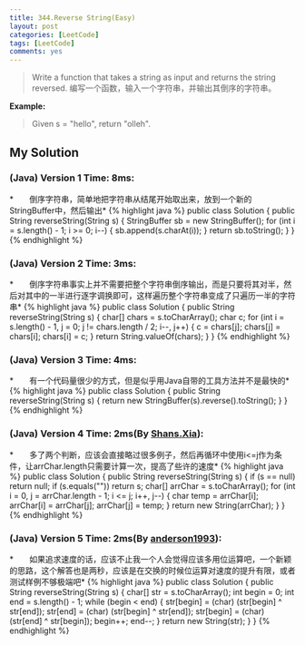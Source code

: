 ```yaml
---
title: 344.Reverse String(Easy)
layout: post
categories: [LeetCode]
tags: [LeetCode]
comments: yes
---
```


>Write a function that takes a string as input and returns the string reversed.
编写一个函数，输入一个字符串，并输出其倒序的字符串。

**Example:**

>Given s = "hello", 
return "olleh".

## My Solution
### (Java) Version 1  Time: 8ms:
*　　倒序字符串，简单地把字符串从结尾开始取出来，放到一个新的StringBuffer中，然后输出*
{% highlight java %}
public class Solution {
    public String reverseString(String s) {
        StringBuffer sb = new StringBuffer();
        for (int i = s.length() - 1; i >= 0; i--) {
            sb.append(s.charAt(i));
        }
        return sb.toString();
    }
}
{% endhighlight %}

### (Java) Version 2  Time: 3ms:
*　　倒序字符串事实上并不需要把整个字符串倒序输出，而是只要将其对半，然后对其中的一半进行逐字调换即可，这样遍历整个字符串变成了只遍历一半的字符串*
{% highlight java %}
public class Solution {
    public String reverseString(String s) {
        char[] chars = s.toCharArray();
        char c;
        for (int i = s.length() - 1, j = 0; j != chars.length / 2; i--, j++) {
            c = chars[j];
            chars[j] = chars[i];
            chars[i] = c;
        }
        return String.valueOf(chars);
    }
}
{% endhighlight %}

### (Java) Version 3  Time: 4ms:
*　　有一个代码量很少的方式，但是似乎用Java自带的工具方法并不是最快的*
{% highlight java %}
public class Solution {
    public String reverseString(String s) {
        return new StringBuffer(s).reverse().toString();
    }
}
{% endhighlight %}

### (Java) Version 4  Time: 2ms(By [Shans.Xia](https://discuss.leetcode.com/user/shans-xia)):
*　　多了两个判断，应该会直接略过很多例子，然后再循环中使用i<=j作为条件，让arrChar.length只需要计算一次，提高了些许的速度*
{% highlight java %}
public class Solution {
        public String reverseString(String s) {
            if (s == null)
                return null;
            if (s.equals(""))
                return s;
            char[] arrChar = s.toCharArray();
            for (int i = 0, j = arrChar.length - 1; i <= j; i++, j--) {
                char temp = arrChar[i];
                arrChar[i] = arrChar[j];
                arrChar[j] = temp;
            }
            return new String(arrChar);
        }
    }
{% endhighlight %}

### (Java) Version 5  Time: 2ms(By [anderson1993](https://discuss.leetcode.com/user/anderson1993)):
*　　如果追求速度的话，应该不止我一个人会觉得应该多用位运算吧，一个新颖的思路，这个解答也是两秒，应该是在交换的时候位运算对速度的提升有限，或者测试样例不够极端吧*
{% highlight java %}
public class Solution {
    public String reverseString(String s) {
        char[] str = s.toCharArray();
            int begin = 0;
            int end = s.length() - 1;
            while (begin < end) {
                str[begin] = (char) (str[begin] ^ str[end]);
                str[end] = (char) (str[begin] ^ str[end]);
                str[begin] = (char) (str[end] ^ str[begin]);
                begin++;
                end--;
            }
            return new String(str);
    }
}
{% endhighlight %}